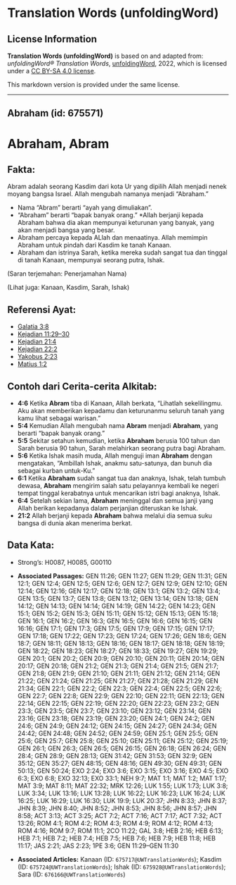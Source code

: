 # Translation Words (unfoldingWord)

## License Information

**Translation Words (unfoldingWord)** is based on and adapted from: _unfoldingWord® Translation Words_, [unfoldingWord](https://unfoldingword.org/utw), 2022, which is licensed under a [CC BY-SA 4.0 license](https://creativecommons.org/licenses/by-sa/4.0/legalcode.en).

This markdown version is provided under the same license.



--------------------------------

## Abraham (id: 675571)

Abraham, Abram
==============

Fakta:
------

Abram adalah seorang Kasdim dari kota Ur yang dipilih Allah menjadi nenek moyang bangsa Israel. Allah mengubah namanya menjadi “Abraham.”

* Nama “Abram” berarti “ayah yang dimuliakan”.
* “Abraham” berarti “bapak banyak orang.” \*Allah berjanji kepada Abraham bahwa dia akan mempunyai keturunan yang banyak, yang akan menjadi bangsa yang besar.
* Abraham percaya kepada ALlah dan menaatinya. Allah memimpin Abraham untuk pindah dari Kasdim ke tanah Kanaan.
* Abraham dan istrinya Sarah, ketika mereka sudah sangat tua dan tinggal di tanah Kanaan, mempunyai seorang putra, Ishak.

(Saran terjemahan: Penerjamahan Nama)

(Lihat juga: Kanaan, Kasdim, Sarah, Ishak)

Referensi Ayat:
---------------

* [Galatia 3:8](https://ref.ly/Gal3:8)
* [Kejadian 11:29–30](https://ref.ly/Gen11:29-Gen11:30)
* [Kejadian 21:4](https://ref.ly/Gen21:4)
* [Kejadian 22:2](https://ref.ly/Gen22:2)
* [Yakobus 2:23](https://ref.ly/Jas2:23)
* [Matius 1:2](https://ref.ly/Matt1:2)

Contoh dari Cerita\-cerita Alkitab:
-----------------------------------

* **4:6** Ketika **Abram** tiba di Kanaan, Allah berkata, “Lihatlah sekelilingmu. Aku akan memberikan kepadamu dan keturunanmu seluruh tanah yang kamu lihat sebagai warisan.”
* **5:4** Kemudian Allah mengubah nama **Abram** menjadi **Abraham**, yang berarti “bapak banyak orang.”
* **5:5** Sekitar setahun kemudian, ketika **Abraham** berusia 100 tahun dan Sarah berusia 90 tahun, Sarah melahirkan seorang putra bagi Abraham.
* **5:6** Ketika Ishak masih muda, Allah menguji iman **Abraham** dengan mengatakan, “Ambillah Ishak, anakmu satu\-satunya, dan bunuh dia sebagai kurban untuk\-Ku.”
* **6:1** Ketika **Abraham** sudah sangat tua dan anaknya, Ishak, telah tumbuh dewasa, **Abraham** mengirim salah satu pelayannya kembali ke negeri tempat tinggal kerabatnya untuk mencarikan istri bagi anaknya, Ishak.
* **6:4** Setelah sekian lama, **Abraham** meninggal dan semua janji yang Allah berikan kepadanya dalam perjanjian diteruskan ke Ishak.
* **21:2** Allah berjanji kepada **Abraham** bahwa melalui dia semua suku bangsa di dunia akan menerima berkat.

Data Kata:
----------

* Strong’s: H0087, H0085, G00110

* **Associated Passages:** GEN 11:26; GEN 11:27; GEN 11:29; GEN 11:31; GEN 12:1; GEN 12:4; GEN 12:5; GEN 12:6; GEN 12:7; GEN 12:9; GEN 12:10; GEN 12:14; GEN 12:16; GEN 12:17; GEN 12:18; GEN 13:1; GEN 13:2; GEN 13:4; GEN 13:5; GEN 13:7; GEN 13:8; GEN 13:12; GEN 13:14; GEN 13:18; GEN 14:12; GEN 14:13; GEN 14:14; GEN 14:19; GEN 14:22; GEN 14:23; GEN 15:1; GEN 15:2; GEN 15:3; GEN 15:11; GEN 15:12; GEN 15:13; GEN 15:18; GEN 16:1; GEN 16:2; GEN 16:3; GEN 16:5; GEN 16:6; GEN 16:15; GEN 16:16; GEN 17:1; GEN 17:3; GEN 17:5; GEN 17:9; GEN 17:15; GEN 17:17; GEN 17:18; GEN 17:22; GEN 17:23; GEN 17:24; GEN 17:26; GEN 18:6; GEN 18:7; GEN 18:11; GEN 18:13; GEN 18:16; GEN 18:17; GEN 18:18; GEN 18:19; GEN 18:22; GEN 18:23; GEN 18:27; GEN 18:33; GEN 19:27; GEN 19:29; GEN 20:1; GEN 20:2; GEN 20:9; GEN 20:10; GEN 20:11; GEN 20:14; GEN 20:17; GEN 20:18; GEN 21:2; GEN 21:3; GEN 21:4; GEN 21:5; GEN 21:7; GEN 21:8; GEN 21:9; GEN 21:10; GEN 21:11; GEN 21:12; GEN 21:14; GEN 21:22; GEN 21:24; GEN 21:25; GEN 21:27; GEN 21:28; GEN 21:29; GEN 21:34; GEN 22:1; GEN 22:2; GEN 22:3; GEN 22:4; GEN 22:5; GEN 22:6; GEN 22:7; GEN 22:8; GEN 22:9; GEN 22:10; GEN 22:11; GEN 22:13; GEN 22:14; GEN 22:15; GEN 22:19; GEN 22:20; GEN 22:23; GEN 23:2; GEN 23:3; GEN 23:5; GEN 23:7; GEN 23:10; GEN 23:12; GEN 23:14; GEN 23:16; GEN 23:18; GEN 23:19; GEN 23:20; GEN 24:1; GEN 24:2; GEN 24:6; GEN 24:9; GEN 24:12; GEN 24:15; GEN 24:27; GEN 24:34; GEN 24:42; GEN 24:48; GEN 24:52; GEN 24:59; GEN 25:1; GEN 25:5; GEN 25:6; GEN 25:7; GEN 25:8; GEN 25:10; GEN 25:11; GEN 25:12; GEN 25:19; GEN 26:1; GEN 26:3; GEN 26:5; GEN 26:15; GEN 26:18; GEN 26:24; GEN 28:4; GEN 28:9; GEN 28:13; GEN 31:42; GEN 31:53; GEN 32:9; GEN 35:12; GEN 35:27; GEN 48:15; GEN 48:16; GEN 49:30; GEN 49:31; GEN 50:13; GEN 50:24; EXO 2:24; EXO 3:6; EXO 3:15; EXO 3:16; EXO 4:5; EXO 6:3; EXO 6:8; EXO 32:13; EXO 33:1; NEH 9:7; MAT 1:1; MAT 1:2; MAT 1:17; MAT 3:9; MAT 8:11; MAT 22:32; MRK 12:26; LUK 1:55; LUK 1:73; LUK 3:8; LUK 3:34; LUK 13:16; LUK 13:28; LUK 16:22; LUK 16:23; LUK 16:24; LUK 16:25; LUK 16:29; LUK 16:30; LUK 19:9; LUK 20:37; JHN 8:33; JHN 8:37; JHN 8:39; JHN 8:40; JHN 8:52; JHN 8:53; JHN 8:56; JHN 8:57; JHN 8:58; ACT 3:13; ACT 3:25; ACT 7:2; ACT 7:16; ACT 7:17; ACT 7:32; ACT 13:26; ROM 4:1; ROM 4:2; ROM 4:3; ROM 4:9; ROM 4:12; ROM 4:13; ROM 4:16; ROM 9:7; ROM 11:1; 2CO 11:22; GAL 3:8; HEB 2:16; HEB 6:13; HEB 7:1; HEB 7:2; HEB 7:4; HEB 7:5; HEB 7:6; HEB 7:9; HEB 11:8; HEB 11:17; JAS 2:21; JAS 2:23; 1PE 3:6; GEN 11:29–GEN 11:30
* **Associated Articles:** Kanaan (ID: `675717@UWTranslationWords`); Kasdim (ID: `675724@UWTranslationWords`); Ishak (ID: `675928@UWTranslationWords`); Sara (ID: `676166@UWTranslationWords`)

